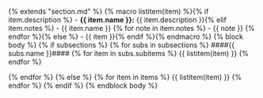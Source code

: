 {% extends "section.md" %}
{% macro listitem(item) %}{% if item.description %}  - **{{ item.name }}:** {{ item.description }}{% elif item.notes %}  - {{ item.name }}
{% for note in item.notes %}    - {{ note }}
{% endfor %}{% else %}  - {{ item }}{% endif %}{% endmacro %}
{% block body %}
{% if subsections %}
{% for subs in subsections %}
####{{ subs.name }}####
{% for item in subs.subitems %}
{{ listitem(item) }}
{% endfor %}

{% endfor %}
{% else %}
{% for item in items %}
{{ listitem(item) }}
{% endfor %}
{% endif %}
{% endblock body %}
